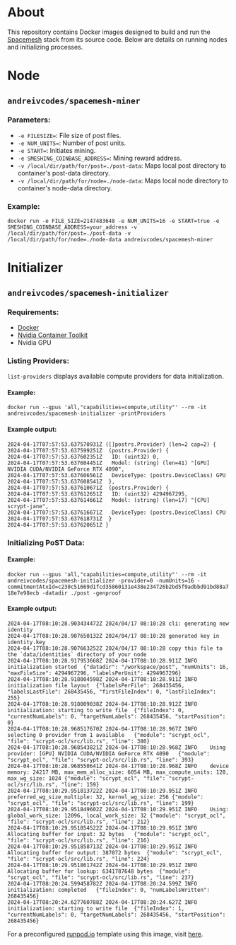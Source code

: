 # About

This repository contains Docker images designed to build and run the [Spacemesh](https://spacemesh.io/) stack from its source code. Below are details on running nodes and initializing processes.

# Node

## `andreivcodes/spacemesh-miner`

### Parameters:

- `-e FILESIZE=`: File size of post files.
- `-e NUM_UNITS=`: Number of post units.
- `-e START=`: Initiates mining.
- `-e SMESHING_COINBASE_ADDRESS=`: Mining reward address.
- `-v /local/dir/path/for/post=./post-data`: Maps local post directory to container's post-data directory.
- `-v /local/dir/path/for/node=./node-data`: Maps local node directory to container's node-data directory.

### Example:

`docker run -e FILE_SIZE=2147483648 -e NUM_UNITS=16 -e START=true -e SMESHING_COINBASE_ADDRESS=your_address -v /local/dir/path/for/post=./post-data -v /local/dir/path/for/node=./node-data andreivcodes/spacemesh-miner`

# Initializer

## `andreivcodes/spacemesh-initializer`

### Requirements:

- [Docker](http://docker.com/)
- [Nvidia Container Toolkit](https://docs.nvidia.com/datacenter/cloud-native/container-toolkit/latest/index.html)
- Nvidia GPU

### Listing Providers:

`list-providers` displays available compute providers for data initialization.

#### Example:

`docker run --gpus 'all,"capabilities=compute,utility"' --rm -it andreivcodes/spacemesh-initializer -printProviders`

#### Example output:

```
2024-04-17T07:57:53.637570931Z ([]postrs.Provider) (len=2 cap=2) {
2024-04-17T07:57:53.637599251Z  (postrs.Provider) {
2024-04-17T07:57:53.637602351Z   ID: (uint32) 0,
2024-04-17T07:57:53.637604451Z   Model: (string) (len=41) "[GPU] NVIDIA CUDA/NVIDIA GeForce RTX 4090",
2024-04-17T07:57:53.637606561Z   DeviceType: (postrs.DeviceClass) GPU
2024-04-17T07:57:53.637608541Z  },
2024-04-17T07:57:53.637610671Z  (postrs.Provider) {
2024-04-17T07:57:53.637612651Z   ID: (uint32) 4294967295,
2024-04-17T07:57:53.637614661Z   Model: (string) (len=17) "[CPU] scrypt-jane",
2024-04-17T07:57:53.637616671Z   DeviceType: (postrs.DeviceClass) CPU
2024-04-17T07:57:53.637618731Z  }
2024-04-17T07:57:53.637620651Z }
```

### Initializing PoST Data:

#### Example:

`docker run --gpus 'all,"capabilities=compute,utility"' --rm -it andreivcodes/spacemesh-initializer -provider=0 -numUnits=16 -commitmentAtxId=c230c51669d1fcd35860131e438e234726b2bd5f9adbbd91bd88a718e7e98ecb -datadir ./post -genproof`

#### Example output:

```
2024-04-17T08:10:28.903434472Z 2024/04/17 08:10:28 cli: generating new identity
2024-04-17T08:10:28.907650132Z 2024/04/17 08:10:28 generated key in identity.key
2024-04-17T08:10:28.907663252Z 2024/04/17 08:10:28 copy this file to the `data/identities` directory of your node
2024-04-17T08:10:28.917953668Z 2024-04-17T08:10:28.911Z	INFO	initialization started	{"datadir": "/workspace/post", "numUnits": 16, "maxFileSize": 4294967296, "labelsPerUnit": 4294967296}
2024-04-17T08:10:28.918004598Z 2024-04-17T08:10:28.911Z	INFO	initialization file layout	{"labelsPerFile": 268435456, "labelsLastFile": 268435456, "firstFileIndex": 0, "lastFileIndex": 255}
2024-04-17T08:10:28.918009038Z 2024-04-17T08:10:28.912Z	INFO	initialization: starting to write file	{"fileIndex": 0, "currentNumLabels": 0, "targetNumLabels": 268435456, "startPosition": 0}
2024-04-17T08:10:28.968517670Z 2024-04-17T08:10:28.967Z	INFO	selecting 0 provider from 1 available	{"module": "scrypt_ocl", "file": "scrypt-ocl/src/lib.rs", "line": 380}
2024-04-17T08:10:28.968543821Z 2024-04-17T08:10:28.968Z	INFO	Using provider: [GPU] NVIDIA CUDA/NVIDIA GeForce RTX 4090	{"module": "scrypt_ocl", "file": "scrypt-ocl/src/lib.rs", "line": 393}
2024-04-17T08:10:28.968550641Z 2024-04-17T08:10:28.968Z	INFO	device memory: 24217 MB, max_mem_alloc_size: 6054 MB, max_compute_units: 128, max_wg_size: 1024	{"module": "scrypt_ocl", "file": "scrypt-ocl/src/lib.rs", "line": 159}
2024-04-17T08:10:29.951813722Z 2024-04-17T08:10:29.951Z	INFO	preferred_wg_size_multiple: 32, kernel_wg_size: 256	{"module": "scrypt_ocl", "file": "scrypt-ocl/src/lib.rs", "line": 199}
2024-04-17T08:10:29.951849602Z 2024-04-17T08:10:29.951Z	INFO	Using: global_work_size: 12096, local_work_size: 32	{"module": "scrypt_ocl", "file": "scrypt-ocl/src/lib.rs", "line": 212}
2024-04-17T08:10:29.951854522Z 2024-04-17T08:10:29.951Z	INFO	Allocating buffer for input: 32 bytes	{"module": "scrypt_ocl", "file": "scrypt-ocl/src/lib.rs", "line": 216}
2024-04-17T08:10:29.951858713Z 2024-04-17T08:10:29.951Z	INFO	Allocating buffer for output: 387072 bytes	{"module": "scrypt_ocl", "file": "scrypt-ocl/src/lib.rs", "line": 224}
2024-04-17T08:10:29.951861742Z 2024-04-17T08:10:29.951Z	INFO	Allocating buffer for lookup: 6341787648 bytes	{"module": "scrypt_ocl", "file": "scrypt-ocl/src/lib.rs", "line": 237}
2024-04-17T08:20:24.599458782Z 2024-04-17T08:20:24.599Z	INFO	initialization: completed	{"fileIndex": 0, "numLabelsWritten": 268435456}
2024-04-17T08:20:24.627760788Z 2024-04-17T08:20:24.627Z	INFO	initialization: starting to write file	{"fileIndex": 1, "currentNumLabels": 0, "targetNumLabels": 268435456, "startPosition": 268435456}
```

For a preconfigured [runpod.io](https://runpod.io/) template using this image, visit [here](https://runpod.io/console/deploy?template=6747jlo193&ref=1bqdw1sc).
